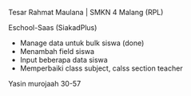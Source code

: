 Tesar Rahmat Maulana | SMKN 4 Malang (RPL)

Eschool-Saas (SiakadPlus)

- Manage data untuk bulk siswa (done)
- Menambah field siswa
- Input beberapa data siswa
- Memperbaiki class subject, calss section teacher

Yasin murojaah 30-57